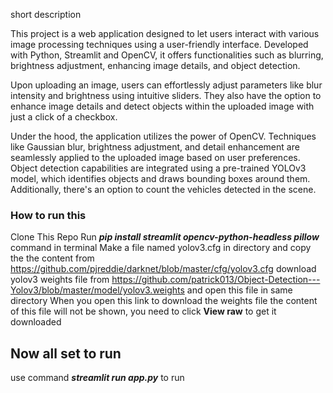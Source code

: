 short description 


This project is a web application designed to let users interact with various image processing techniques using a user-friendly interface. Developed with Python, Streamlit and OpenCV, it offers functionalities such as blurring, brightness adjustment, enhancing image details, and object detection.

Upon uploading an image, users can effortlessly adjust parameters like blur intensity and brightness using intuitive sliders. They also have the option to enhance image details and detect objects within the uploaded image with just a click of a checkbox.

Under the hood, the application utilizes the power of OpenCV. Techniques like Gaussian blur, brightness adjustment, and detail enhancement are seamlessly applied to the uploaded image based on user preferences. Object detection capabilities are integrated using a pre-trained YOLOv3 model, which identifies objects and draws bounding boxes around them. Additionally, there's an option to count the vehicles detected in the scene.





### How to run this 
Clone This Repo 
Run  ***pip install streamlit opencv-python-headless pillow***  command in terminal 
Make a file named yolov3.cfg in directory and copy the the content from https://github.com/pjreddie/darknet/blob/master/cfg/yolov3.cfg
download yolov3 weights file from https://github.com/patrick013/Object-Detection---Yolov3/blob/master/model/yolov3.weights and open this file in same directory 
When you open this link to download the weights file the content of this file will not be shown, you need to click **View raw** to get it downloaded 

## Now all set to run 

use command ***streamlit run  app.py*** to run 
